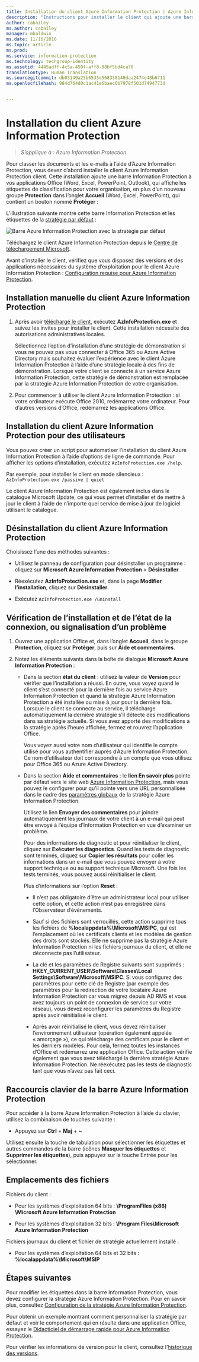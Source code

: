 ```yaml
---
title: Installation du client Azure Information Protection | Azure Information Protection
description: "Instructions pour installer le client qui ajoute une barre Information Protection à vos applications Office, à partir de laquelle vous pouvez sélectionner des étiquettes de classification pour vos documents et e-mails."
author: cabailey
ms.author: cabailey
manager: mbaldwin
ms.date: 11/16/2016
ms.topic: article
ms.prod: 
ms.service: information-protection
ms.technology: techgroup-identity
ms.assetid: 4445adff-4c5a-450f-aff8-88bf5bd4ca78
translationtype: Human Translation
ms.sourcegitcommit: db05149a25b6535d568338140daa2474e48b6711
ms.openlocfilehash: 984d764d0c1ac41e6baec0b7978f501d7494773d


---
```


# <a name="installing-the-azure-information-protection-client"></a>Installation du client Azure Information Protection

>*S’applique à : Azure Information Protection*

Pour classer les documents et les e-mails à l’aide d’Azure Information Protection, vous devez d’abord installer le client Azure Information Protection client. Cette installation ajoute une barre Information Protection à vos applications Office (Word, Excel, PowerPoint, Outlook), qui affiche les étiquettes de classification pour votre organisation, en plus d’un nouveau groupe **Protection** dans l’onglet **Accueil** (Word, Excel, PowerPoint), qui contient un bouton nommé **Protéger** :

L’illustration suivante montre cette barre Information Protection et les étiquettes de la [stratégie par défaut](../deploy-use/configure-policy-default.md) :

![Barre Azure Information Protection avec la stratégie par défaut](../media/info-protect-bar-default.png)

Téléchargez le client Azure Information Protection depuis le [Centre de téléchargement Microsoft](https://www.microsoft.com/en-us/download/details.aspx?id=53018).

Avant d’installer le client, vérifiez que vous disposez des versions et des applications nécessaires du système d’exploitation pour le client Azure Information Protection : [Configuration requise pour Azure Information Protection](../get-started/requirements-azure-rms.md).


## <a name="to-install-the-azure-information-protection-client-manually"></a>Installation manuelle du client Azure Information Protection

1. Après avoir [téléchargé le client](https://www.microsoft.com/en-us/download/details.aspx?id=53018), exécutez **AzInfoProtection.exe** et suivez les invites pour installer le client. Cette installation nécessite des autorisations administratives locales.

    Sélectionnez l’option d’installation d’une stratégie de démonstration si vous ne pouvez pas vous connecter à Office 365 ou Azure Active Directory mais souhaitez évaluer l’expérience avec le client Azure Information Protection à l’aide d’une stratégie locale à des fins de démonstration. Lorsque votre client se connecte à un service Azure Information Protection, cette stratégie de démonstration est remplacée par la stratégie Azure Information Protection de votre organisation. 

2. Pour commencer à utiliser le client Azure Information Protection : si votre ordinateur exécute Office 2010, redémarrez votre ordinateur. Pour d’autres versions d’Office, redémarrez les applications Office.

## <a name="to-install-the-azure-information-protection-client-for-users"></a>Installation du client Azure Information Protection pour des utilisateurs

Vous pouvez créer un script pour automatiser l’installation du client Azure Information Protection à l’aide d’options de ligne de commande. Pour afficher les options d’installation, exécutez `AzInfoProtection.exe /help`.

Par exemple, pour installer le client en mode silencieux : `AzInfoProtection.exe /passive | quiet`

Le client Azure Information Protection est également inclus dans le catalogue Microsoft Update, ce qui vous permet d’installer et de mettre à jour le client à l’aide de n’importe quel service de mise à jour de logiciel utilisant le catalogue.

## <a name="to-uninstall-the-azure-information-protection-client"></a>Désinstallation du client Azure Information Protection

Choisissez l’une des méthodes suivantes :

- Utilisez le panneau de configuration pour désinstaller un programme : cliquez sur **Microsoft Azure Information Protection** > **Désinstaller**

- Réexécutez **AzInfoProtection.exe** et, dans la page **Modifier l’installation**, cliquez sur **Désinstaller**. 

- Exécutez `AzInfoProtection.exe /uninstall`


## <a name="to-verify-installation-connection-status-or-report-a-problem"></a>Vérification de l’installation et de l’état de la connexion, ou signalisation d’un problème

1. Ouvrez une application Office et, dans l’onglet **Accueil**, dans le groupe **Protection**, cliquez sur **Protéger**, puis sur **Aide et commentaires**.

2. Notez les éléments suivants dans la boîte de dialogue **Microsoft Azure Information Protection** :

    - Dans la section **état du client** : utilisez la valeur de **Version** pour vérifier que l’installation a réussi. En outre, vous voyez quand le client s’est connecté pour la dernière fois au service Azure Information Protection et quand la stratégie Azure Information Protection a été installée ou mise à jour pour la dernière fois. Lorsque le client se connecte au service, il télécharge automatiquement la dernière stratégie s’il détecte des modifications dans sa stratégie actuelle. Si vous avez apporté des modifications à la stratégie après l’heure affichée, fermez et rouvrez l’application Office.
    
        Vous voyez aussi votre nom d’utilisateur qui identifie le compte utilisé pour vous authentifier auprès d’Azure Information Protection. Ce nom d’utilisateur doit correspondre à un compte que vous utilisez pour Office 365 ou Azure Active Directory.

    - Dans la section **Aide et commentaires** : le **lien En savoir plus** pointe par défaut vers le site web [Azure Information Protection](https://www.microsoft.com/en-us/cloud-platform/azure-information-protection), mais vous pouvez le configurer pour qu’il pointe vers une URL personnalisée dans le cadre des [paramètres globaux](../deploy-use/configure-policy-settings.md) de la stratégie Azure Information Protection.
        
        Utilisez le lien **Envoyer des commentaires** pour joindre automatiquement les journaux de votre client à un e-mail qui peut être envoyé à l’équipe d’Information Protection en vue d’examiner un problème. 
    
        Pour des informations de diagnostic et pour réinitialiser le client, cliquez sur **Exécuter les diagnostics**. Quand les tests de diagnostic sont terminés, cliquez sur **Copier les résultats** pour coller les informations dans un e-mail que vous pouvez envoyer à votre support technique ou au support technique Microsoft. Une fois les tests terminés, vous pouvez aussi réinitialiser le client.
        
        Plus d’informations sur l’option **Reset** :
        
        - Il n’est pas obligatoire d’être un administrateur local pour utiliser cette option, et cette action n’est pas enregistrée dans l’Observateur d’événements. 
        
        - Sauf si des fichiers sont verrouillés, cette action supprime tous les fichiers de **%localappdata%\Microsoft\MSIPC**, qui est l’emplacement où les certificats clients et les modèles de gestion des droits sont stockés. Elle ne supprime pas la stratégie Azure Information Protection ni les fichiers journaux du client, et elle ne déconnecte pas l’utilisateur.
        
        - La clé et les paramètres de Registre suivants sont supprimés : **HKEY_CURRENT_USER\Software\Classes\Local Settings\Software\Microsoft\MSIPC**. Si vous configurez des paramètres pour cette clé de Registre (par exemple des paramètres pour la redirection de votre locataire Azure Information Protection car vous migrez depuis AD RMS et vous avez toujours un point de connexion de service sur votre réseau), vous devez reconfigurer les paramètres du Registre après avoir réinitialisé le client.
        
        - Après avoir réinitialisé le client, vous devez réinitialiser l’environnement utilisateur (opération également appelée « amorçage »), ce qui télécharge des certificats pour le client et les derniers modèles. Pour cela, fermez toutes les instances d’Office et redémarrez une application Office. Cette action vérifie également que vous avez téléchargé la dernière stratégie Azure Information Protection. Ne réexécutez pas les tests de diagnostic tant que vous n’avez pas fait ceci.

## <a name="keyboard-shortcuts-for-the-azure-information-protection-bar"></a>Raccourcis clavier de la barre Azure Information Protection

Pour accéder à la barre Azure Information Protection à l’aide du clavier, utilisez la combinaison de touches suivante :

- Appuyez sur **Ctrl** + **Maj** + **~** 

Utilisez ensuite la touche de tabulation pour sélectionner les étiquettes et autres commandes de la barre (icônes **Masquer les étiquettes** et **Supprimer les étiquettes**), puis appuyez sur la touche Entrée pour les sélectionner.


## <a name="file-locations"></a>Emplacements des fichiers

Fichiers du client :   

- Pour les systèmes d’exploitation 64 bits : **\ProgramFiles (x86) \Microsoft Azure Information Protection**

- Pour les systèmes d’exploitation 32 bits : **\Program Files\Microsoft Azure Information Protection**

Fichiers journaux du client et fichier de stratégie actuellement installé :

- Pour les systèmes d’exploitation 64 bits et 32 bits : **%localappdata%\Microsoft\MSIP**


## <a name="next-steps"></a>Étapes suivantes

Pour modifier les étiquettes dans la barre Information Protection, vous devez configurer la stratégie Azure Information Protection. Pour en savoir plus, consultez [Configuration de la stratégie Azure Information Protection](../deploy-use/configure-policy.md).

Pour obtenir un exemple montrant comment personnaliser la stratégie par défaut et voir le comportement qui en résulte dans une application Office, essayez le [Didacticiel de démarrage rapide pour Azure Information Protection](../get-started/infoprotect-quick-start-tutorial.md).

Pour vérifier les informations de version pour le client, consultez l’[historique des versions](client-version-release-history.md).



<!--HONumber=Nov16_HO3-->


